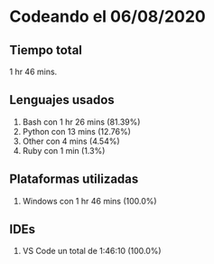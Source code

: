 # Codeando el 06/08/2020

## Tiempo total
1 hr 46 mins.

## Lenguajes usados
1. Bash con 1 hr 26 mins (81.39%)
1. Python con 13 mins (12.76%)
1. Other con 4 mins (4.54%)
1. Ruby con 1 min (1.3%)

## Plataformas utilizadas
1. Windows con 1 hr 46 mins (100.0%)

## IDEs
1. VS Code un total de 1:46:10 (100.0%)
